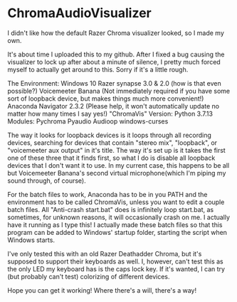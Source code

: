 # ChromaAudioVisualizer
I didn't like how the default Razer Chroma visualizer looked, so I made my own.

It's about time I uploaded this to my github. After I fixed a bug causing the visualizer to lock up after about a minute of silence, I pretty much forced myself to actually get around to this. Sorry if it's a little rough.

The Environment:
  Windows 10
  Razer synapse 3.0 & 2.0 (how is that even possible?)
  Voicemeeter Banana (Not immediately required if you have some sort of loopback device, but makes things much more convenient!)
  Anaconda Navigator 2.3.2 (Please help, it won't automatically update no matter how many times I say yes!)
    "ChromaVis"
      Version:
        Python 3.7.13
      Modules:
        Pychroma
        Pyaudio
        Audioop
        windows-curses
        
The way it looks for loopback devices is it loops through all recording devices, searching for devices that contain "stereo mix", "loopback", or "voicemeeter aux output" in it's title. The way it's set up is it takes the first one of these three that it finds first, so what I do is disable all loopback devices that I don't want it to use. In my current case, this happens to be all but Voicemeeter Banana's second virtual microphone(which I'm piping my sound through, of course).

For the batch files to work, Anaconda has to be in you PATH and the environment has to be called ChromaVis, unless you want to edit a couple batch files. All "Anti-crash start.bat" does is infinitely loop start.bat, as sometimes, for unknown reasons, it will occasionally crash on me. I actually have it running as I type this! I actually made these batch files so that this program can be added to Windows' startup folder, starting the script when Windows starts.

I've only tested this with an old Razer Deathadder Chroma, but it's supposed to support their keyboards as well. I, however, can't test this as the only LED my keyboard has is the caps lock key. If it's wanted, I can try (but probably can't test) colorizing of different devices.

Hope you can get it working! Where there's a will, there's a way!
